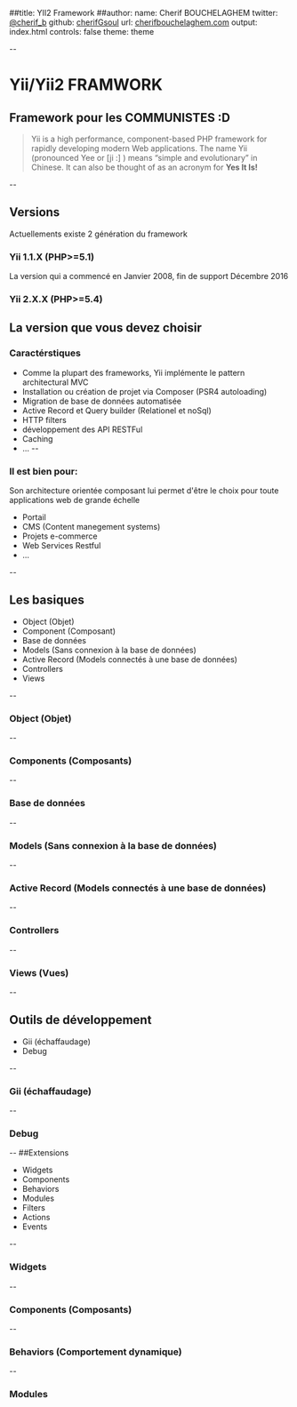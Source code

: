 ##title: YII2 Framework
##author:
  name: Cherif BOUCHELAGHEM
  twitter: [@cherif_b](https://twitter.com/cherif_b)
  github: [cherifGsoul](https://github.com/cherifGsoul)
  url: [cherifbouchelaghem.com](http://cherifbouchelaghem.com)
output: index.html
controls: false
theme: theme

--
# Yii/Yii2 FRAMWORK
## Framework pour les COMMUNISTES :D

> Yii is a high performance, component-based PHP framework for rapidly
> developing modern Web applications. The name Yii (pronounced Yee or [ji
> :] ) means “simple and evolutionary” in Chinese. It can also be thought of
> as an acronym for <b>Yes It Is!</b>

--
## Versions
Actuellements existe 2 génération du framework
### Yii 1.1.X (PHP>=5.1)
La version qui a commencé en Janvier 2008, fin de support Décembre 2016
### Yii 2.X.X (PHP>=5.4)
La version que vous devez choisir
--
### Caractérstiques
 * Comme la plupart des frameworks, Yii implémente le pattern architectural MVC
 * Installation ou création de projet via Composer (PSR4 autoloading)
 * Migration de base de données automatisée
 * Active Record et Query builder (Relationel et noSql)
 * HTTP filters
 * développement des API RESTFul
 * Caching
 * ...
--

### Il est bien pour:
Son architecture orientée composant lui permet d'être le choix pour toute applications web de grande échelle
* Portail
* CMS (Content manegement systems)
* Projets e-commerce
* Web Services Restful
* ...

--
## Les basiques
* Object (Objet)
* Component (Composant)
* Base de données
* Models (Sans connexion à la base de données)
* Active Record (Models connectés à une base de données)
* Controllers
* Views

--
### Object (Objet)

--
### Components (Composants)

--
### Base de données

--
### Models (Sans connexion à la base de données)

--
### Active Record (Models connectés à une base de données)

--
### Controllers

--
### Views (Vues)

--
## Outils de développement
* Gii (échaffaudage)
* Debug

--
### Gii (échaffaudage)

--
### Debug

--
##Extensions
* Widgets
* Components
* Behaviors
* Modules
* Filters
* Actions
* Events

--
### Widgets

--
### Components (Composants)

--
### Behaviors (Comportement dynamique)

--
### Modules
